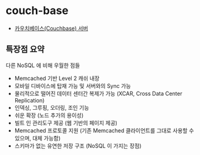 # couch-base

- [카우치베이스(Couchbase) 서버](https://bcho.tistory.com/924)

## 특장점 요약

다른 NoSQL 에 비해 우월한 점들

- Memcached 기반 Level 2 캐쉬 내장
- 모바일 디바이스에 탑재 가능 및 서버와의 Sync 가능
- 물리적으로 떨어진 데이터 센터간 복제가 가능 (XCAR, Cross Data Center Replication)
- 인덱싱, 그루핑, 오더링, 조인 기능
- 쉬운 확장 (노드 추가의 용이성)
- 빌트 인 관리도구 제공 (웹 기반의 페이지 제공)
- Memcached 프로토콜 지원 (기존 Memcached 클라이언트를 그대로 사용할 수 있으며, 대체 가능함)
- 스키마가 없는 유연한 저장 구조 (NoSQL 이 가지는 장점)
